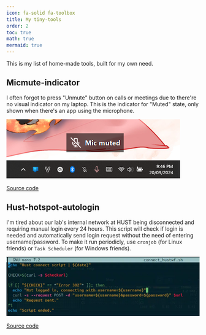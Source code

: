 ```yaml
---
icon: fa-solid fa-toolbox
title: My tiny-tools
order: 2
toc: true
math: true
mermaid: true
---
```


This is my list of home-made tools, built for my own need.

## Micmute-indicator

I often forgot to press "Unmute" button on calls or meetings due to there're no visual indicator on my laptop. This is the indicator for "Muted" state, only shown when there's an app using the microphone.

![micmute-indicator in action](https://raw.githubusercontent.com/jerapiblaze/micmute-indicator/master/docs/img/demo2.png)

<p><i class="fa-brands fa-github"></i> <a target="_blank" href="https://github.com/jerapiblaze/micmute-indicator">Source code</a></p>

## Hust-hotspot-autologin

I'm tired about our lab's internal network at HUST being disconnected and requiring manual login every 24 hours. This script will check if login is needed and automatically send login request without the need of entering username/password. To make it run periodicly, use `cronjob` (for Linux friends) or `Task Scheduler` (for Windows friends).

![hust-hotspot-autologin source code](https://raw.githubusercontent.com/jerapiblaze/hust-hotspot-autologin/main/docs/demobash.png)

<p><i class="fa-brands fa-github"></i> <a target="_blank" href="https://github.com/jerapiblaze/hust-hotspot-autologin">Source code</a></p>
